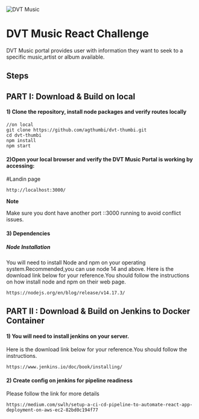 ![DVT Music](https://www.dvt.co.za/images/logo-white.webp)

# DVT Music React Challenge
DVT Music portal provides user with information they want to seek to a specific music,artist or album available.

## Steps
   

## PART I: Download & Build on local

#### 1) Clone the repository, install node packages  and verify routes locally

``` 
//on local
git clone https://github.com/agthumbi/dvt-thumbi.git
cd dvt-thumbi
npm install
npm start
```

#### 2)Open your local browser and verify the DVT Music Portal is working by accessing: 

#Landin page
```
http://localhost:3000/  

```

**Note**

Make sure you dont have another port ::3000 running to avoid conflict issues.

#### 3) Dependencies

##### Node Installation
You will need to install Node and npm  on your operating system.Recommended,you can use node  14 and above.
Here is the download link below for your reference.You should follow the instructions on how install node and npm
on their web page.

```
https://nodejs.org/en/blog/release/v14.17.3/

```




## PART II : Download & Build on Jenkins to Docker Container

#### 1) You will need to install jenkins on your server.
Here is the download link below for your reference.You should follow the instructions.

```
https://www.jenkins.io/doc/book/installing/ 

```

#### 2) Create config on jenkins for pipeline readiness
Please follow the link for more details

```
https://medium.com/swlh/setup-a-ci-cd-pipeline-to-automate-react-app-deployment-on-aws-ec2-82bd0c194f77

```











